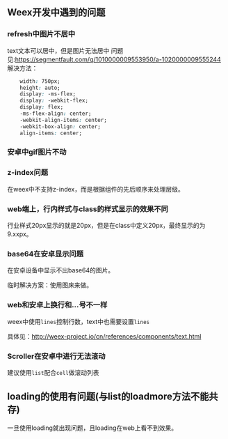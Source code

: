 ## Weex开发中遇到的问题
### refresh中图片不居中
text文本可以居中，但是图片无法居中
问题见:https://segmentfault.com/q/1010000009553950/a-1020000009555244
解决方法：
```css
    width: 750px;
    height: auto;
    display: -ms-flex;
    display: -webkit-flex;
    display: flex;
    -ms-flex-align: center;
    -webkit-align-items: center;
    -webkit-box-align: center;
    align-items: center;
```

### 安卓中gif图片不动

### z-index问题
在weex中不支持z-index，而是根据组件的先后顺序来处理层级。

### web端上，行内样式与class的样式显示的效果不同
行业样式20px显示的就是20px，但是在class中定义20px，最终显示的为9.xxpx。

### base64在安卓显示问题
在安卓设备中显示不出base64的图片。

临时解决方案：使用图床来做。

### web和安卓上换行和...号不一样
weex中使用`lines`控制行数，text中也需要设置`lines`

具体见：http://weex-project.io/cn/references/components/text.html

### Scroller在安卓中进行无法滚动
建议使用`list`配合`cell`做滚动列表

## loading的使用有问题(与list的loadmore方法不能共存)
一旦使用loading就出现问题，且loading在web上看不到效果。